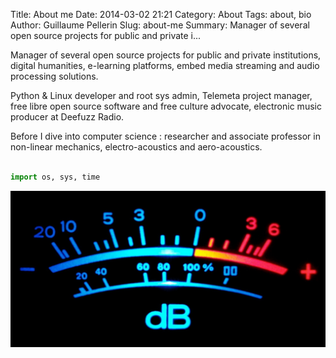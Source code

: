 Title: About me
Date: 2014-03-02 21:21
Category: About
Tags: about, bio
Author: Guillaume Pellerin
Slug: about-me
Summary: Manager of several open source projects for public and private i...

Manager of several open source projects for public and private institutions, digital humanities, e-learning platforms, embed media streaming and audio processing solutions.

Python & Linux developer and root sys admin, Telemeta project manager, free libre open source software and free culture advocate, electronic music producer at Deefuzz Radio.

Before I dive into computer science : researcher and associate professor in non-linear mechanics, electro-acoustics and aero-acoustics.

```python

import os, sys, time

```

![VU](images/wall-vu-1200_crop.jpg)